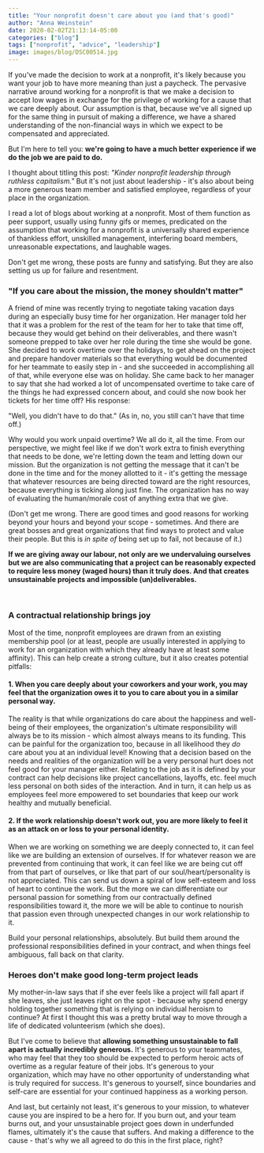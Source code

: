 ```yaml
---
title: "Your nonprofit doesn't care about you (and that's good)"
author: "Anna Weinstein"
date: 2020-02-02T21:13:14-05:00
categories: ["blog"]
tags: ["nonprofit", "advice", "leadership"]
image: images/blog/DSC00514.jpg
---
```

If you've made the decision to work at a nonprofit, it's likely because you want your job to have more meaning than just a paycheck. The pervasive narrative around working for a nonprofit is that we make a decision to accept low wages in exchange for the privilege of working for a cause that we care deeply about. Our assumption is that, because we've all signed up for the same thing in pursuit of making a difference, we have a shared understanding of the non-financial ways in which we expect to be compensated and appreciated. 

But I'm here to tell you: **we're going to have a much better experience if we do the job we are paid to do.**

I thought about titling this post: *"Kinder nonprofit leadership through ruthless capitalism."*  But it's not just about leadership - it's also about being a more generous team member and satisfied employee, regardless of your place in the organization.

I read a lot of blogs about working at a nonprofit. Most of them function as peer support, usually using funny gifs or memes, predicated on the assumption that working for a nonprofit is a universally shared experience of thankless effort, unskilled management, interfering board members, unreasonable expectations, and laughable wages.

Don't get me wrong, these posts are funny and satisfying. But they are also setting us up for failure and resentment.
<br>

### "If you care about the mission, the money shouldn't matter"

A friend of mine was recently trying to negotiate taking vacation days during an especially busy time for her organization. Her manager told her that it was a problem for the rest of the team for her to take that time off, because they would get behind on their deliverables, and there wasn't someone prepped to take over her role during the time she would be gone. She decided to work overtime over the holidays, to get ahead on the project and prepare handover materials so that everything would be documented for her teammate to easily step in - and she succeeded in accomplishing all of that, while everyone else was on holiday. She came back to her manager to say that she had worked a lot of uncompensated overtime to take care of the things he had expressed concern about, and could she now book her tickets for her time off? His response:

"Well, you didn't have to do that." (As in, no, you still can't have that time off.)

Why would you work unpaid overtime? We all do it, all the time. From our perspective, we might feel like if we don't work extra to finish everything that needs to be done, we're letting down the team and letting down our mission. But the organization is not getting the message that it can't be done in the time and for the money allotted to it - it's getting the message that whatever resources are being directed toward are the right resources, because everything is ticking along just fine. The organization has no way of evaluating the human/morale cost of anything extra that we give.

(Don't get me wrong. There are good times and good reasons for working beyond your hours and beyond your scope - sometimes. And there are great bosses and great organizations that find ways to protect and value their people. But this is *in spite of* being set up to fail, not because of it.)

**If we are giving away our labour, not only are we undervaluing ourselves but we are also communicating that a project can be reasonably expected to require less money (waged hours) than it truly does. And that creates unsustainable projects and impossible (un)deliverables.**

<br>

### A contractual relationship brings joy

Most of the time, nonprofit employees are drawn from an existing membership pool (or at least, people are usually interested in applying to work for an organization with which they already have at least some affinity). This can help create a strong culture, but it also creates potential pitfalls:

#### 1. When you care deeply about your coworkers and your work, you may feel that the organization owes it to you to care about you in a similar personal way.

The reality is that while organizations do care about the happiness and well-being of their employees, the organization's ultimate responsibility will always be to its mission - which almost always means to its funding. This can be painful for the organization too, because in all likelihood they *do* care about you at an individual level! Knowing that a decision based on the needs and realities of the organization will be a very personal hurt does not feel good for your manager either. Relating to the job as it is defined by your contract can help decisions like project cancellations, layoffs, etc. feel much less personal on both sides of the interaction. And in turn, it can help us as employees feel more empowered to set boundaries that keep our work healthy and mutually beneficial.

#### 2. If the work relationship doesn't work out, you are more likely to feel it as an attack on or loss to your personal identity. 

When we are working on something we are deeply connected to, it can feel like we are building an extension of ourselves. If for whatever reason we are prevented from continuing that work, it can feel like we are being cut off from that part of ourselves, or like that part of our soul/heart/personality is not appreciated. This can send us down a spiral of low self-esteem and loss of heart to continue the work. But the more we can differentiate our personal passion for something from our contractually defined responsibilities toward it, the more we will be able to continue to nourish that passion even through unexpected changes in our work relationship to it.
<br>

Build your personal relationships, absolutely. But build them around the professional responsibilities defined in your contract, and when things feel ambiguous, fall back on that clarity.
<br>

### Heroes don't make good long-term project leads

My mother-in-law says that if she ever feels like a project will fall apart if she leaves, she just leaves right on the spot - because why spend energy holding together something that is relying on individual heroism to continue? At first I thought this was a pretty brutal way to move through a life of dedicated volunteerism (which she does).

But I've come to believe that <b>allowing something unsustainable to fall apart is actually incredibly generous.</b> It's generous to your teammates, who may feel that they too should be expected to perform heroic acts of overtime as a regular feature of their jobs. It's generous to your organization, which may have no other opportunity of understanding what is truly required for success. It's generous to yourself, since boundaries and self-care are essential for your continued happiness as a working person.

And last, but certainly not least, it's generous to your mission, to whatever cause you are inspired to be a hero for. If you burn out, and your team burns out, and your unsustainable project goes down in underfunded flames, ultimately it's the cause that suffers. And making a difference to the cause - that's why we all agreed to do this in the first place, right?